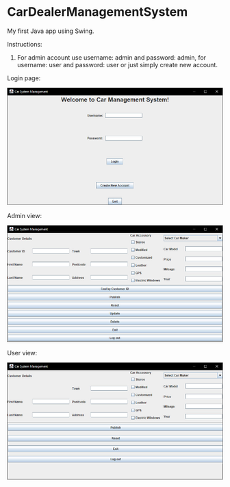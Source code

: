 # CarDealerManagementSystem

My first Java app using Swing.

Instructions:

1. For admin account use username: admin and password: admin, for username: user and password: user or just simply create new account.

Login page:<br />


![](images/login.jpg)

Admin view:<br />


![](images/admin.jpg)

User view: <br />


![](images/user.jpg)

